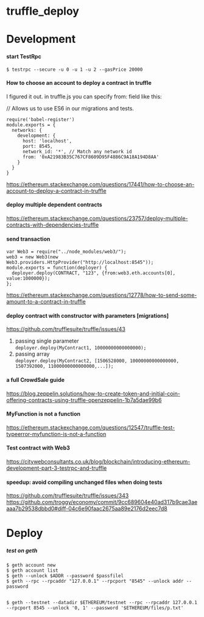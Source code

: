 # truffle_deploy

# Development
#### start TestRpc
```$ testrpc --secure -u 0 -u 1 -u 2 --gasPrice 20000```

#### How to choose an account to deploy a contract in truffle
I figured it out. in truffle.js you can specify from: field like this:

// Allows us to use ES6 in our migrations and tests.
```
require('babel-register')
module.exports = {
  networks: {
    development: {
      host: 'localhost',
      port: 8545,
      network_id: '*', // Match any network id
      from: '0xA21983B35C767CF8609D95F4886C9A18A194D8AA'
    }
  }
}
```
https://ethereum.stackexchange.com/questions/17441/how-to-choose-an-account-to-deploy-a-contract-in-truffle
<br>

#### deploy multiple dependent contracts
https://ethereum.stackexchange.com/questions/23757/deploy-multiple-contracts-with-dependencies-truffle

#### send transaction
```
var Web3 = require("../node_modules/web3/");
web3 = new Web3(new Web3.providers.HttpProvider("http://localhost:8545"));
module.exports = function(deployer) {
  deployer.deploy(CONTRACT, "123", {from:web3.eth.accounts[0], value:1000000});
};
```
https://ethereum.stackexchange.com/questions/12778/how-to-send-some-amount-to-a-contract-in-truffle


#### deploy contract with constructor with parameters [migrations]
https://github.com/trufflesuite/truffle/issues/43
1. passing single parameter<br> ```deployer.deploy(MyContract1, 10000000000000000);```
2. passing array<br> ```deployer.deploy(MyContract2, [1506528000, 10000000000000000, 1507392000, 11000000000000000,...]);```


#### a full CrowdSale guide
https://blog.zeppelin.solutions/how-to-create-token-and-initial-coin-offering-contracts-using-truffle-openzeppelin-1b7a5dae99b6

#### MyFunction is not a function
https://ethereum.stackexchange.com/questions/12547/truffle-test-typeerror-myfunction-is-not-a-function

#### Test contract with Web3
https://citywebconsultants.co.uk/blog/blockchain/introducing-ethereum-development-part-3-testrpc-and-truffle


#### speedup: avoid compiling unchanged files when doing tests
https://github.com/trufflesuite/truffle/issues/343<br>
https://github.com/troggy/economy/commit/9cc689604e40ad317b9cae3aeaaa7b29538dbbd0#diff-04c6e90faac2675aa89e2176d2eec7d8


# Deploy
##### test on geth
```
$ geth account new
$ geth account list
$ geth --unlock $ADDR --password $passfilel
$ geth --rpc --rpcaddr "127.0.0.1" --rpcport "8545" --unlock addr --password


$ geth --testnet --datadir $ETHEREUM/testnet --rpc --rpcaddr 127.0.0.1 --rpcport 8545 --unlock '0, 1' --password '$ETHEREUM/files/p.txt'

```
